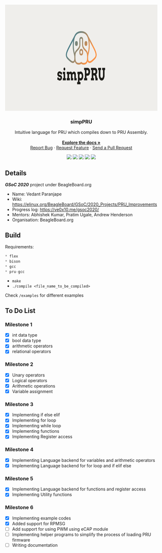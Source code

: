 <br />
<p align="center">
  <a href="https://github.com/VedantParanjape/simpPRU">
    <img src="assets/cover.png" alt="Logo" width="800" height="350">
  </a>

  <h3 align="center">simpPRU</h3>

  <p align="center">
    Intuitive language for PRU which compiles down to PRU Assembly.
    <br/>
    <br/>
    <a href="https://github.com/VedantParanjape/simpPRU/"><strong>Explore the docs »</strong></a>
    <br />
    <a href="https://github.com/VedantParanjape/simpPRU/issues">Report Bug</a>
    ·
    <a href="https://github.com/VedantParanjape/simpPRU/issues">Request Feature</a>
    ·
    <a href="https://github.com/VedantParanjape/simpPRU/pulls">Send a Pull Request</a>
  </p>
</p>

<p align="center">
<img src="https://img.shields.io/github/stars/VedantParanjape/simpPRU">
<img src="https://img.shields.io/github/forks/VedantParanjape/simpPRU">
<img src="https://img.shields.io/github/issues/VedantParanjape/simpPRU">
<img src="https://img.shields.io/github/repo-size/VedantParanjape/simpPRU">
<img src="https://img.shields.io/github/license/VedantParanjape/simpPRU">
</p>

## Details

***GSoC 2020*** project under BeagleBoard.org

* Name: Vedant Paranjape
* Wiki: <https://elinux.org/BeagleBoard/GSoC/2020_Projects/PRU_Improvements>
* Progress log: <https://ve0x10.me/gsoc2020/>
* Mentors: Abhishek Kumar, Pratim Ugale, Andrew Henderson  
* Organisation: BeagleBoard.org

## Build

Requirements:

```C
* flex
* bison
* gcc
* pru-gcc
```

* `make`
* `./compile <file_name_to_be_compiled>`

Check `/examples` for different examples

## To Do List

### Milestone 1

* [x] int data type
* [x] bool data type
* [x] arithmetic operators
* [x] relational operators

### Milestone 2

* [x] Unary operators
* [x] Logical operators
* [x] Arithmetic operations
* [x] Variable assignment
  
### Milestone 3

* [x] Implementing if else elif
* [x] Implementing for loop
* [x] Implementing while loop
* [x] Implementing functions
* [x] Implementing Register access

### Milestone 4

* [x] Implementing Language backend for variables and arithmetic operators
* [x] Implementing Language backend for for loop and if elif else

### Milestone 5

* [x] Implementing Language backend for functions and register access
* [x] Implementing Utility functions

### Milestone 6

* [x] Implementing example codes
* [x] Added support for RPMSG
* [ ] Add support for using PWM using eCAP module
* [ ] Implementing helper programs to simplify the process of loading PRU firmware
* [ ] Writing documentation

